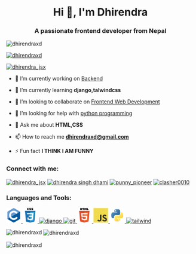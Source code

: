 <h1 align="center">Hi 👋, I'm Dhirendra</h1>
<h3 align="center">A passionate frontend developer from Nepal</h3>

<p align="left"> <img src="https://komarev.com/ghpvc/?username=dhirendraxd&label=Profile%20views&color=0e75b6&style=flat" alt="dhirendraxd" /> </p>

<p align="left"> <a href="https://github.com/ryo-ma/github-profile-trophy"><img src="https://github-profile-trophy.vercel.app/?username=dhirendraxd" alt="dhirendraxd" /></a> </p>

<p align="left"> <a href="https://twitter.com/dhirendra_jsx" target="blank"><img src="https://img.shields.io/twitter/follow/dhirendra_jsx?logo=twitter&style=for-the-badge" alt="dhirendra_jsx" /></a> </p>

- 🔭 I’m currently working on [Backend](https://github.com/dhirendraxd/Django..git)

- 🌱 I’m currently learning **django,talwindcss**

- 👯 I’m looking to collaborate on [Frontend Web Development](https://github.com/dhirendraxd/Frontend-Project.git)

- 🤝 I’m looking for help with [python programming](https://github.com/dhirendraxd/Django..git)

- 💬 Ask me about **HTML,CSS**

- 📫 How to reach me **dhirendraxd@gmail.com**

- ⚡ Fun fact **I THINK I AM FUNNY**

<h3 align="left">Connect with me:</h3>
<p align="left">
<a href="https://twitter.com/dhirendra_jsx" target="blank"><img align="center" src="https://raw.githubusercontent.com/rahuldkjain/github-profile-readme-generator/master/src/images/icons/Social/twitter.svg" alt="dhirendra_jsx" height="30" width="40" /></a>
<a href="https://linkedin.com/in/dhirendra singh dhami" target="blank"><img align="center" src="https://raw.githubusercontent.com/rahuldkjain/github-profile-readme-generator/master/src/images/icons/Social/linked-in-alt.svg" alt="dhirendra singh dhami" height="30" width="40" /></a>
<a href="https://instagram.com/punny_pioneer" target="blank"><img align="center" src="https://raw.githubusercontent.com/rahuldkjain/github-profile-readme-generator/master/src/images/icons/Social/instagram.svg" alt="punny_pioneer" height="30" width="40" /></a>
<a href="https://discord.gg/clasher0010" target="blank"><img align="center" src="https://raw.githubusercontent.com/rahuldkjain/github-profile-readme-generator/master/src/images/icons/Social/discord.svg" alt="clasher0010" height="30" width="40" /></a>
</p>

<h3 align="left">Languages and Tools:</h3>
<p align="left"> <a href="https://www.cprogramming.com/" target="_blank" rel="noreferrer"> <img src="https://raw.githubusercontent.com/devicons/devicon/master/icons/c/c-original.svg" alt="c" width="40" height="40"/> </a> <a href="https://www.w3schools.com/css/" target="_blank" rel="noreferrer"> <img src="https://raw.githubusercontent.com/devicons/devicon/master/icons/css3/css3-original-wordmark.svg" alt="css3" width="40" height="40"/> </a> <a href="https://www.djangoproject.com/" target="_blank" rel="noreferrer"> <img src="https://cdn.worldvectorlogo.com/logos/django.svg" alt="django" width="40" height="40"/> </a> <a href="https://git-scm.com/" target="_blank" rel="noreferrer"> <img src="https://www.vectorlogo.zone/logos/git-scm/git-scm-icon.svg" alt="git" width="40" height="40"/> </a> <a href="https://www.w3.org/html/" target="_blank" rel="noreferrer"> <img src="https://raw.githubusercontent.com/devicons/devicon/master/icons/html5/html5-original-wordmark.svg" alt="html5" width="40" height="40"/> </a> <a href="https://developer.mozilla.org/en-US/docs/Web/JavaScript" target="_blank" rel="noreferrer"> <img src="https://raw.githubusercontent.com/devicons/devicon/master/icons/javascript/javascript-original.svg" alt="javascript" width="40" height="40"/> </a> <a href="https://www.python.org" target="_blank" rel="noreferrer"> <img src="https://raw.githubusercontent.com/devicons/devicon/master/icons/python/python-original.svg" alt="python" width="40" height="40"/> </a> <a href="https://tailwindcss.com/" target="_blank" rel="noreferrer"> <img src="https://www.vectorlogo.zone/logos/tailwindcss/tailwindcss-icon.svg" alt="tailwind" width="40" height="40"/> </a> </p>

<p><img align="left" src="https://github-readme-stats.vercel.app/api/top-langs?username=dhirendraxd&show_icons=true&locale=en&layout=compact" alt="dhirendraxd" /></p>

<p>&nbsp;<img align="center" src="https://github-readme-stats.vercel.app/api?username=dhirendraxd&show_icons=true&locale=en" alt="dhirendraxd" /></p>

<p><img align="center" src="https://github-readme-streak-stats.herokuapp.com/?user=dhirendraxd&" alt="dhirendraxd" /></p>
